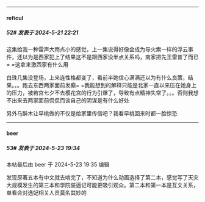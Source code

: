 ﻿
*****

####  reficul  
##### 52#       发表于 2024-5-21 22:21

这集给我一种雷声大雨点小的感觉，上一集说得好像会成为导火索一样的浮云事件，还以为是西家犯上了结果这不是跟西家没半点关系吗，南家把先王雷普了而已= =这拿来激西家有什么用

白珠几集没登场，上来连性格都变了，看前半她信心满满还以为有什么良策，结果。。。跑去东西两家面前发癫= =我能想到的解释只能是北家一直以来压在她身上的压力，被若宫七夕不去樱花宫的行为引爆了，导致有点精神失常了。。。否则我想不出来去两家面前侃侃而谈自己的阴谋是有什么好处

另外马醉木让早桃做的不仅是给家里传信吧？我看早桃回来时都一脸惊恐


*****

####  beer  
##### 53#       发表于 2024-5-23 19:34

 本帖最后由 beer 于 2024-5-23 19:35 编辑 

发现原著五本有中文就去啃完了，不知道为什么动画选择了第二本，感觉写了天灾大规模发生的第三本和学院装逼记可能更吸引观众。第二本和第一本是互文关系，单看会对选妃相关人员莫名其妙的

